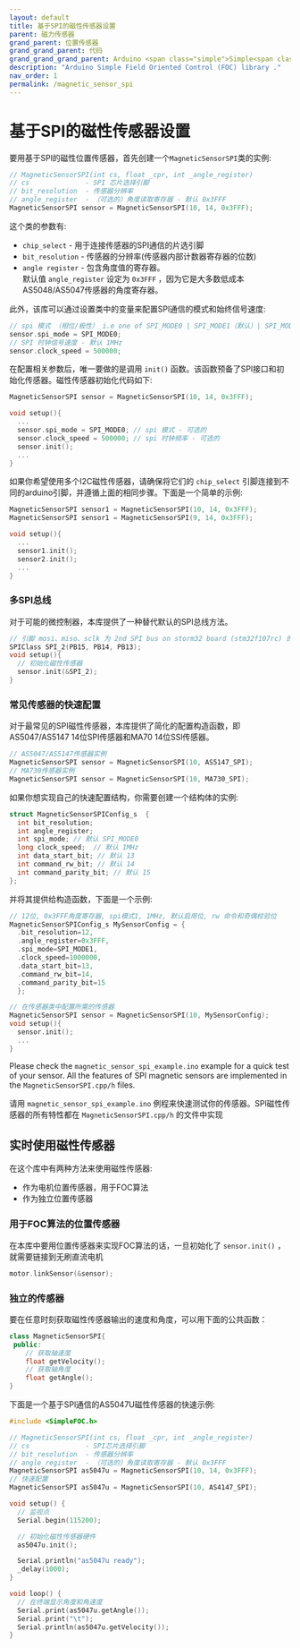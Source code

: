 ```yaml
---
layout: default
title: 基于SPI的磁性传感器设置
parent: 磁力传感器
grand_parent: 位置传感器
grand_grand_parent: 代码
grand_grand_grand_parent: Arduino <span class="simple">Simple<span class="foc">FOC</span>library</span>
description: "Arduino Simple Field Oriented Control (FOC) library ."
nav_order: 1
permalink: /magnetic_sensor_spi
---
```



# 基于SPI的磁性传感器设置

要用基于SPl的磁性位置传感器，首先创建一个`MagneticSensorSPI`类的实例:

```cpp
// MagneticSensorSPI(int cs, float _cpr, int _angle_register)
// cs              - SPI 芯片选择引脚
// bit_resolution  - 传感器分辨率
// angle_register  - （可选的）角度读取寄存器 - 默认 0x3FFF
MagneticSensorSPI sensor = MagneticSensorSPI(10, 14, 0x3FFF);
```
这个类的参数有:
- `chip_select` - 用于连接传感器的SPI通信的片选引脚
- `bit_resolution` - 传感器的分辨率(传感器内部计数器寄存器的位数)
- `angle register` - 包含角度值的寄存器。 <br>默认值 `angle_register` 设定为 `0x3FFF` ，因为它是大多数低成本AS5048/AS5047传感器的角度寄存器。

此外，该库可以通过设置类中的变量来配置SPl通信的模式和始终信号速度:
```cpp
// spi 模式 （相位/极性） i.e one of SPI_MODE0 | SPI_MODE1（默认）| SPI_MODE2 | SPI_MODE3
sensor.spi_mode = SPI_MODE0;
// SPI 时钟信号速度 - 默认 1MHz
sensor.clock_speed = 500000;
```

在配置相关参数后，唯一要做的是调用 `init()` 函数。该函数预备了SPl接口和初始化传感器。磁性传感器初始化代码如下:

```cpp
MagneticSensorSPI sensor = MagneticSensorSPI(10, 14, 0x3FFF);

void setup(){
  ...
  sensor.spi_mode = SPI_MODE0; // spi 模式 - 可选的
  sensor.clock_speed = 500000; // spi 时钟频率 - 可选的
  sensor.init();
  ...
}
```

如果你希望使用多个I2C磁性传感器，请确保将它们的 `chip_select` 引脚连接到不同的arduino引脚，并遵循上面的相同步骤。下面是一个简单的示例:

```cpp
MagneticSensorSPI sensor1 = MagneticSensorSPI(10, 14, 0x3FFF);
MagneticSensorSPI sensor1 = MagneticSensorSPI(9, 14, 0x3FFF);

void setup(){
  ...
  sensor1.init();
  sensor2.init();
  ...
}
```

### 多SPI总线
对于可能的微控制器，本库提供了一种替代默认的SPI总线方法。

```cpp
// 引脚 mosi、miso、sclk 为 2nd SPI bus on storm32 board (stm32f107rc) 的可用引脚
SPIClass SPI_2(PB15, PB14, PB13);
void setup(){
  // 初始化磁性传感器   
  sensor.init(&SPI_2);
}
```

### 常见传感器的快速配置

对于最常见的SPI磁性传感器，本库提供了简化的配置构造函数，即AS5047/AS5147 14位SPI传感器和MA70 14位SSl传感器。

```cpp
// AS5047/AS5147传感器实例
MagneticSensorSPI sensor = MagneticSensorSPI(10, AS5147_SPI);
// MA730传感器实例
MagneticSensorSPI sensor = MagneticSensorSPI(10, MA730_SPI);
```
如果你想实现自己的快速配置结构，你需要创建一个结构体的实例:
```cpp
struct MagneticSensorSPIConfig_s  {
  int bit_resolution;
  int angle_register;
  int spi_mode; // 默认 SPI_MODE0
  long clock_speed;  // 默认 1MHz
  int data_start_bit; // 默认 13
  int command_rw_bit; // 默认 14
  int command_parity_bit; // 默认 15
};
```
并将其提供给构造函数，下面是一个示例:
```cpp
// 12位, 0x3FFF角度寄存器, spi模式1, 1MHz, 默认启用位, rw 命令和奇偶校验位
MagneticSensorSPIConfig_s MySensorConfig = {
  .bit_resolution=12, 
  .angle_register=0x3FFF, 
  .spi_mode=SPI_MODE1, 
  .clock_speed=1000000, 
  .data_start_bit=13,
  .command_rw_bit=14,
  .command_parity_bit=15
  }; 

// 在传感器类中配置所需的传感器
MagneticSensorSPI sensor = MagneticSensorSPI(10, MySensorConfig);
void setup(){
  sensor.init();
  ...
}
```

Please check the `magnetic_sensor_spi_example.ino` example for a quick test of your sensor. All the features of SPI magnetic sensors are implemented in the `MagneticSensorSPI.cpp/h` files. 

请用 `magnetic_sensor_spi_example.ino` 例程来快速测试你的传感器。SPl磁性传感器的所有特性都在 `MagneticSensorSPI.cpp/h` 的文件中实现


## 实时使用磁性传感器

在这个库中有两种方法来使用磁性传感器:
- 作为电机位置传感器，用于FOC算法
- 作为独立位置传感器

### 用于FOC算法的位置传感器

在本库中要用位置传感器来实现FOC算法的话，一旦初始化了 `sensor.init()` ，就需要链接到无刷直流电机

```cpp
motor.linkSensor(&sensor);
```

### 独立的传感器

要在任意时刻获取磁性传感器输出的速度和角度，可以用下面的公共函数：

```cpp
class MagneticSensorSPI{
 public:
    // 获取轴速度
    float getVelocity();
  	// 获取轴角度
    float getAngle();
}
```

下面是一个基于SPl通信的AS5047U磁性传感器的快速示例:
```cpp
#include <SimpleFOC.h>

// MagneticSensorSPI(int cs, float _cpr, int _angle_register)
// cs              - SPI芯片选择引脚
// bit_resolution  - 传感器分辨率
// angle_register  - （可选的）角度读取寄存器 - 默认 0x3FFF
MagneticSensorSPI as5047u = MagneticSensorSPI(10, 14, 0x3FFF);
// 快速配置
MagneticSensorSPI as5047u = MagneticSensorSPI(10, AS4147_SPI);

void setup() {
  // 监视点
  Serial.begin(115200);

  // 初始化磁性传感器硬件
  as5047u.init();

  Serial.println("as5047u ready");
  _delay(1000);
}

void loop() {
  // 在终端显示角度和角速度
  Serial.print(as5047u.getAngle());
  Serial.print("\t");
  Serial.println(as5047u.getVelocity());
}
```
